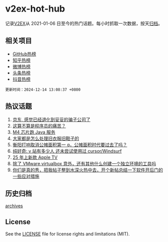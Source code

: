 # v2ex-hot-hub

 记录[V2EX](https://www.v2ex.com/)从 2021-01-06 日至今的热门话题。每小时抓取一次数据，按天[归档](archives)。
 
 ## 相关项目

- [GitHub热榜](https://github.com/snaildev/github-hot-hub)
- [知乎热榜](https://github.com/snaildev/zhihu-hot-hub)
- [微博热榜](https://github.com/snaildev/weibo-hot-hub)
- [头条热榜](https://github.com/snaildev/toutiao-hot-hub)
- [抖音热榜](https://github.com/snaildev/douyin-hot-hub)


 `更新时间：2024-12-14 13:08:37 +0800`

## 热议话题

1. [京东, 感觉已经退化到妥妥的骗子公司了](https://www.v2ex.com/t/1097316)
1. [这算不算是程序员的痛苦？](https://www.v2ex.com/t/1097445)
1. [M4 芯片跑 Java 服务](https://www.v2ex.com/t/1097289)
1. [大家都是怎么处理旧衣服旧鞋子的](https://www.v2ex.com/t/1097280)
1. [衡阳打响取消公摊面积第一 q，公摊面积时代要过去了吗？](https://www.v2ex.com/t/1097330)
1. [纯好奇: v 站有多少人 还未尝试使用过 cursor/Windsurf](https://www.v2ex.com/t/1097327)
1. [25 年上新款 Apple TV](https://www.v2ex.com/t/1097302)
1. [除了 VMware,virtualbox 意外，还有其他什么创建一个独立环境的工具吗](https://www.v2ex.com/t/1097313)
1. [你们是真的秀，把我帖子整到水深火热中去，开个新帖总结一下软件开后门的一些应对措施](https://www.v2ex.com/t/1097270)

## 历史归档

[archives](archives)

## License

See the [LICENSE](LICENSE) file for license rights and limitations (MIT).
